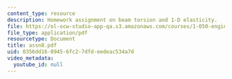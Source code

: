 ```yaml
---
content_type: resource
description: Homework assignment on beam torsion and 1-D elasticity.
file: https://ol-ocw-studio-app-qa.s3.amazonaws.com/courses/1-050-engineering-mechanics-i-fall-2007/0356dd1609456fc27dfdeedeac534a7d_assn8.pdf
file_type: application/pdf
resourcetype: Document
title: assn8.pdf
uid: 0356dd16-0945-6fc2-7dfd-eedeac534a7d
video_metadata:
  youtube_id: null
---
```

